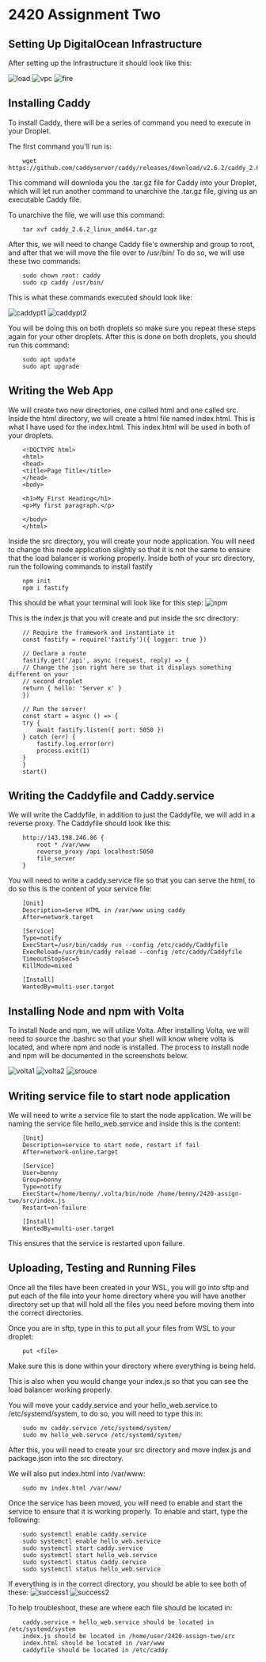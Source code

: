 # 2420 Assignment Two

## Setting Up DigitalOcean Infrastructure

After setting up the Infrastructure it should look like this:

![load](./images/LoadBalancer.png)
![vpc](./images/vpc.png)
![fire](./images/firewall.png)

## Installing Caddy

To install Caddy, there will be a series of command you need to execute in your Droplet. 

The first command you'll run is:

```
    wget https://github.com/caddyserver/caddy/releases/download/v2.6.2/caddy_2.6.2_linux_amd64.tar.gz
```

This command will downloda you the .tar.gz file for Caddy into your Droplet, which will let run another command to unarchive the .tar.gz file, giving us an executable Caddy file.

To unarchive the file, we will use this command:

```
    tar xvf caddy_2.6.2_linux_amd64.tar.gz
```

After this, we will need to change Caddy file's ownership and group to root, and after that we will move the file over to /usr/bin/ To do so, we will use these two commands:

```
    sudo chown root: caddy
    sudo cp caddy /usr/bin/
```

This is what these commands executed should look like:

![caddypt1](./images/caddypt1.png)
![caddypt2](./images/caddypt2.png)

You will be doing this on both droplets so make sure you repeat these steps again for your other droplets. After this is done on both droplets, you should run this command:

```
    sudo apt update
    sudo apt upgrade
```

## Writing the Web App

We will create two new directories, one called html and one called src. Inside the html directory, we will create a html file named index.html. This is what I have used for the index.html. This index.html will be used in both of your droplets.

```
    <!DOCTYPE html>
    <html>
    <head>
    <title>Page Title</title>
    </head>
    <body>

    <h1>My First Heading</h1>
    <p>My first paragraph.</p>

    </body>
    </html>
```

Inside the src directory, you will create your node application. You will need to change this node application slightly so that it is not the same to ensure that the load balancer is working properly. Inside both of your src directory, run the following commands to install fastify
```
    npm init
    npm i fastify
```
This should be what your terminal will look like for this step:
![npm](./images/step4.png)

This is the index.js that you will create and put inside the src directory:

```
    // Require the framework and instantiate it
    const fastify = require('fastify')({ logger: true })

    // Declare a route
    fastify.get('/api', async (request, reply) => {
    // Change the json right here so that it displays something different on your 
    // second droplet
    return { hello: 'Server x' }
    })

    // Run the server!
    const start = async () => {
    try {
        await fastify.listen({ port: 5050 })
    } catch (err) {
        fastify.log.error(err)
        process.exit(1)
    }
    }
    start()
```

## Writing the Caddyfile and Caddy.service

We will write the Caddyfile, in addition to just the Caddyfile, we will add in a reverse proxy. The Caddyfile should look like this:

```
    http://143.198.246.86 {
	    root * /var/www
	    reverse_proxy /api localhost:5050
	    file_server
    }
```	

You will need to write a caddy.service file so that you can serve the html, to do so this is the content of your service file:
```
    [Unit]
    Description=Serve HTML in /var/www using caddy
    After=network.target

    [Service]
    Type=notify
    ExecStart=/usr/bin/caddy run --config /etc/caddy/Caddyfile
    ExecReload=/usr/bin/caddy reload --config /etc/caddy/Caddyfile
    TimeoutStopSec=5
    KillMode=mixed

    [Install]
    WantedBy=multi-user.target
```

## Installing Node and npm with Volta

To install Node and npm, we will utilize Volta. After installing Volta, we will need to source the .bashrc so that your shell will know where volta is located, and where npm and node is installed. The process to install node and npm will be documented in the screenshots below.

![volta1](./images/voltapt1.png)
![volta2](./images/voltapt2.png)
![srouce](./images/sourcebashrc.png)

## Writing service file to start node application

We will need to write a service file to start the node application. We will be naming the service file hello_web.service and inside this is the content:

```
    [Unit]
    Description=service to start node, restart if fail
    After=network-online.target

    [Service]
    User=benny
    Group=benny
    Type=notify
    ExecStart=/home/benny/.volta/bin/node /home/benny/2420-assign-two/src/index.js
    Restart=on-failure

    [Install]
    WantedBy=multi-user.target
```

This ensures that the service is restarted upon failure.

## Uploading, Testing and Running Files

Once all the files have been created in your WSL, you will go into sftp and put each of the file into your home directory where you will have another directory set up that will hold all the files you need before moving them into the correct directories.

Once you are in sftp, type in this to put all your files from WSL to your droplet:
```
    put <file>
```

Make sure this is done within your directory where everything is being held.

This is also when you would change your index.js so that you can see the load balancer working properly.

You will move your caddy.service and your hello_web.service to /etc/systemd/system, to do so, you will need to type this in:

```
    sudo mv caddy.service /etc/systemd/system/
    sudo mv hello_web.servce /etc/systemd/system/
```

After this, you will need to create your src directory and move index.js and package.json into the src directory.

We will also put index.html into /var/www:
```
    sudo mv index.html /var/www/
```

Once the service has been moved, you will need to enable and start the service to ensure that it is working properly. To enable and start, type the following:

```
    sudo systemctl enable caddy.service
    sudo systemctl enable hello_web.service
    sudo systemctl start caddy.service
    sudo systemctl start hello_web.service
    sudo systemctl status caddy.service
    sudo systemctl status hello_web.service  
```

If everything is in the correct directory, you should be able to see both of these:
![success1](./images/successpt1.png)
![success2](./images/successpt2.png)

To help troubleshoot, these are where each file should be located in:
```
    caddy.service + hello_web.service should be located in /etc/systemd/system
    index.js should be located in /home/user/2420-assign-two/src
    index.html should be located in /var/www
    caddyfile should be located in /etc/caddy
```